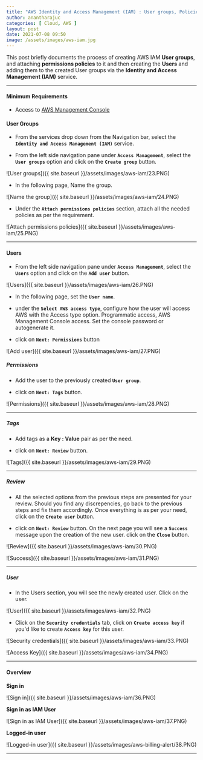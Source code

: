 ```yaml
---
title: "AWS Identity and Access Management (IAM) : User groups, Policies and Users"
author: anantharajuc
categories: [ Cloud, AWS ]
layout: post
date: 2021-07-08 09:50
image: /assets/images/aws-iam.jpg
---
```


This post briefly documents the process of creating AWS IAM **User groups**, and attaching **permissions policies** to it and then creating the **Users** and adding them to the created User groups via the **Identity and Access Management (IAM)** service.

---

#### Minimum Requirements

- Access to [AWS Management Console](https://aws.amazon.com/console/)

#### User Groups

- From the services drop down from the Navigation bar, select the **`Identity and Access Management (IAM)`** service. 

- From the left side navigation pane under **`Access Management`**, select the **`User groups`** option and click on the **`Create group`** button.

![User groups]({{ site.baseurl }}/assets/images/aws-iam/23.PNG)  

- In the following page, Name the group.

![Name the group]({{ site.baseurl }}/assets/images/aws-iam/24.PNG)  

- Under the **`Attach permissions policies`** section, attach all the needed policies as per the requirement.

![Attach permissions policies]({{ site.baseurl }}/assets/images/aws-iam/25.PNG)  

---

#### Users 

- From the left side navigation pane under **`Access Management`**, select the **`Users`** option and click on the **`Add user`** button.

![Users]({{ site.baseurl }}/assets/images/aws-iam/26.PNG)  

- In the following page, set the **`User name`**.

- under the **`Select AWS access type`**, configure how the user will access AWS with the Access type option. Programmatic access, AWS Management Console access. Set the console password or autogenerate it.

- click on **`Next: Permissions`** button

![Add user]({{ site.baseurl }}/assets/images/aws-iam/27.PNG)  

##### Permissions

- Add the user to the previously created **`User group`**.

- click on **`Next: Tags`** button.

![Permissions]({{ site.baseurl }}/assets/images/aws-iam/28.PNG)  

---

##### Tags

- Add tags as a **Key : Value** pair as per the need.

- click on **`Next: Review`** button.

![Tags]({{ site.baseurl }}/assets/images/aws-iam/29.PNG)  

---

##### Review

- All the selected options from the previous steps are presented for your review. Should you find any discrepencies, go back to the previous steps and fix them accordingly. Once everything is as per your need, click on the **`Create user`** button.

- click on **`Next: Review`** button. On the next page you will see a **`Success`** message upon the creation of the new user. click on the **`Close`** button.

![Review]({{ site.baseurl }}/assets/images/aws-iam/30.PNG)  

![Success]({{ site.baseurl }}/assets/images/aws-iam/31.PNG) 

---

##### User

- In the Users section, you will see the newly created user. Click on the user.

![User]({{ site.baseurl }}/assets/images/aws-iam/32.PNG)  

- Click on the **`Security credentials`** tab, click on **`Create access key`** if you'd like to create **`Access key`** for this user.

![Security credentials]({{ site.baseurl }}/assets/images/aws-iam/33.PNG)  

![Access Key]({{ site.baseurl }}/assets/images/aws-iam/34.PNG)  

---

#### Overview

**Sign in**

![Sign in]({{ site.baseurl }}/assets/images/aws-iam/36.PNG)  

**Sign in as IAM User**

![Sign in as IAM User]({{ site.baseurl }}/assets/images/aws-iam/37.PNG)  

**Logged-in user**

![Logged-in user]({{ site.baseurl }}/assets/images/aws-billing-alert/38.PNG)  

---
